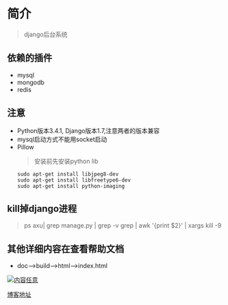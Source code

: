 # 简介  
> django后台系统

## 依赖的插件
* mysql
* mongodb
* redis

## 注意
* Python版本3.4.1, Django版本1.7,注意两者的版本兼容
* mysql启动方式不能用socket启动
* Pillow
    > 安装前先安装python lib
    ```
    sudo apt-get install libjpeg8-dev
    sudo apt-get install libfreetype6-dev
    sudo apt-get install python-imaging
    ```

## kill掉django进程
> ps axu| grep manage.py | grep -v grep | awk '{print $2}' | xargs kill -9

## 其他详细内容在查看帮助文档
 * doc-->build-->html-->index.html   

[![内容任意](https://github.com/1131909224/hmbd/blob/master/static/img/upload/xingguo.jpg "点击图片进入我的博客")](https://hmbd.github.io)

[博客地址](https://hmbd.github.io)
